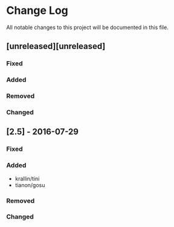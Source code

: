 Change Log
==========

All notable changes to this project will be documented in this file.

[unreleased][unreleased]
------------------------

### Fixed

### Added

### Removed

### Changed

[2.5] - 2016-07-29
------------------

### Fixed

### Added

-	krallin/tini
-	tianon/gosu

### Removed

### Changed
